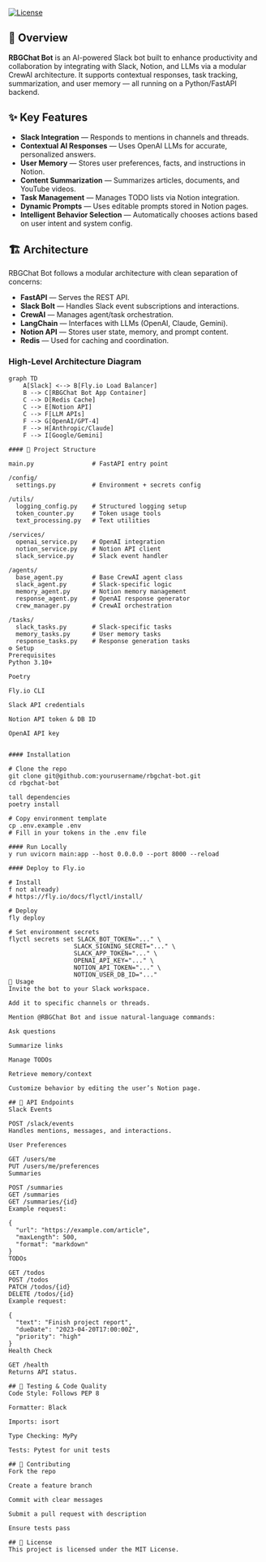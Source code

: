 [![License](https://img.shields.io/badge/License-MIT-yellow.svg)](https://opensource.org/licenses/MIT)

## 🧠 Overview

**RBGChat Bot** is an AI-powered Slack bot built to enhance productivity and collaboration by integrating with Slack, Notion, and LLMs via a modular CrewAI architecture. It supports contextual responses, task tracking, summarization, and user memory — all running on a Python/FastAPI backend.

## ✨ Key Features

- **Slack Integration** — Responds to mentions in channels and threads.
- **Contextual AI Responses** — Uses OpenAI LLMs for accurate, personalized answers.
- **User Memory** — Stores user preferences, facts, and instructions in Notion.
- **Content Summarization** — Summarizes articles, documents, and YouTube videos.
- **Task Management** — Manages TODO lists via Notion integration.
- **Dynamic Prompts** — Uses editable prompts stored in Notion pages.
- **Intelligent Behavior Selection** — Automatically chooses actions based on user intent and system config.

## 🏗️ Architecture

RBGChat Bot follows a modular architecture with clean separation of concerns:

- **FastAPI** — Serves the REST API.
- **Slack Bolt** — Handles Slack event subscriptions and interactions.
- **CrewAI** — Manages agent/task orchestration.
- **LangChain** — Interfaces with LLMs (OpenAI, Claude, Gemini).
- **Notion API** — Stores user state, memory, and prompt content.
- **Redis** — Used for caching and coordination.

### High-Level Architecture Diagram

```mermaid
graph TD
    A[Slack] <--> B[Fly.io Load Balancer]
    B --> C[RBGChat Bot App Container]
    C --> D[Redis Cache]
    C --> E[Notion API]
    C --> F[LLM APIs]
    F --> G[OpenAI/GPT-4]
    F --> H[Anthropic/Claude]
    F --> I[Google/Gemini]

#### 📁 Project Structure

main.py                # FastAPI entry point

/config/
  settings.py          # Environment + secrets config

/utils/
  logging_config.py    # Structured logging setup
  token_counter.py     # Token usage tools
  text_processing.py   # Text utilities

/services/
  openai_service.py    # OpenAI integration
  notion_service.py    # Notion API client
  slack_service.py     # Slack event handler

/agents/
  base_agent.py        # Base CrewAI agent class
  slack_agent.py       # Slack-specific logic
  memory_agent.py      # Notion memory management
  response_agent.py    # OpenAI response generator
  crew_manager.py      # CrewAI orchestration

/tasks/
  slack_tasks.py       # Slack-specific tasks
  memory_tasks.py      # User memory tasks
  response_tasks.py    # Response generation tasks
⚙️ Setup
Prerequisites
Python 3.10+

Poetry

Fly.io CLI

Slack API credentials

Notion API token & DB ID

OpenAI API key


#### Installation

# Clone the repo
git clone git@github.com:yourusername/rbgchat-bot.git
cd rbgchat-bot

tall dependencies
poetry install

# Copy environment template
cp .env.example .env
# Fill in your tokens in the .env file

#### Run Locally
y run uvicorn main:app --host 0.0.0.0 --port 8000 --reload

#### Deploy to Fly.io

# Install 
f not already)
# https://fly.io/docs/flyctl/install/

# Deploy
fly deploy

# Set environment secrets
flyctl secrets set SLACK_BOT_TOKEN="..." \
                  SLACK_SIGNING_SECRET="..." \
                  SLACK_APP_TOKEN="..." \
                  OPENAI_API_KEY="..." \
                  NOTION_API_TOKEN="..." \
                  NOTION_USER_DB_ID="..."
💬 Usage
Invite the bot to your Slack workspace.

Add it to specific channels or threads.

Mention @RBGChat Bot and issue natural-language commands:

Ask questions

Summarize links

Manage TODOs

Retrieve memory/context

Customize behavior by editing the user’s Notion page.

## 🚀 API Endpoints
Slack Events

POST /slack/events
Handles mentions, messages, and interactions.

User Preferences

GET /users/me
PUT /users/me/preferences
Summaries

POST /summaries
GET /summaries
GET /summaries/{id}
Example request:

{
  "url": "https://example.com/article",
  "maxLength": 500,
  "format": "markdown"
}
TODOs

GET /todos
POST /todos
PATCH /todos/{id}
DELETE /todos/{id}
Example request:

{
  "text": "Finish project report",
  "dueDate": "2023-04-20T17:00:00Z",
  "priority": "high"
}
Health Check

GET /health
Returns API status.

## 🧪 Testing & Code Quality
Code Style: Follows PEP 8

Formatter: Black

Imports: isort

Type Checking: MyPy

Tests: Pytest for unit tests

## 🤝 Contributing
Fork the repo

Create a feature branch

Commit with clear messages

Submit a pull request with description

Ensure tests pass

## 📄 License
This project is licensed under the MIT License.